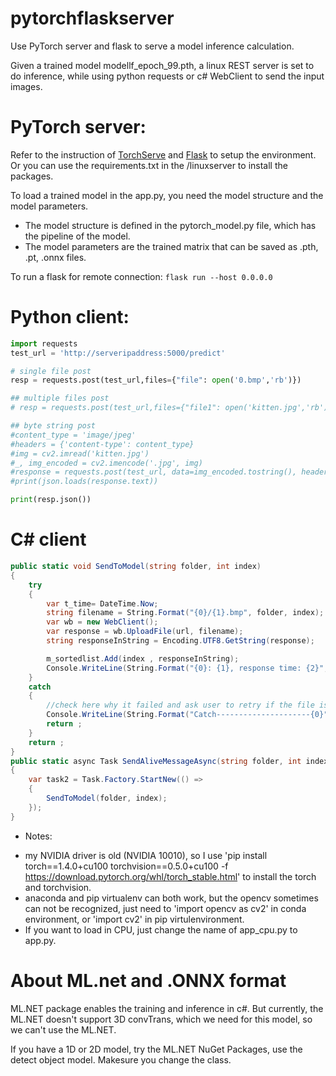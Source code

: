 # pytorchflaskserver
Use PyTorch server and flask to serve a model inference calculation.

Given a trained model modellf_epoch_99.pth, a linux REST server is set to do inference, while using python requests or c# WebClient to send the input images.

# PyTorch server:
Refer to the instruction of [TorchServe](https://github.com/pytorch/serve) and [Flask](https://pytorch.org/tutorials/intermediate/flask_rest_api_tutorial.html) to setup the environment. Or you can use the requirements.txt in the /linuxserver to install the packages.

To load a trained model in the app.py, you need the model structure and the model parameters. 
- The model structure is defined in the pytorch_model.py file, which has the pipeline of the model.
- The model parameters are the trained matrix that can be saved as .pth, .pt, .onnx files.

To run a flask for remote connection: `flask run --host 0.0.0.0`

# Python client:
```python
import requests
test_url = 'http://serveripaddress:5000/predict'

# single file post
resp = requests.post(test_url,files={"file": open('0.bmp','rb')})

## multiple files post
# resp = requests.post(test_url,files={"file1": open('kitten.jpg','rb'),"file2": open('kitten1.jpg','rb')})

## byte string post
#content_type = 'image/jpeg'
#headers = {'content-type': content_type}
#img = cv2.imread('kitten.jpg')
#_, img_encoded = cv2.imencode('.jpg', img)
#response = requests.post(test_url, data=img_encoded.tostring(), headers=headers)
#print(json.loads(response.text))

print(resp.json())
```

# C# client
```c#
public static void SendToModel(string folder, int index)
{            
    try
    {
        var t_time= DateTime.Now;
        string filename = String.Format("{0}/{1}.bmp", folder, index);
        var wb = new WebClient();
        var response = wb.UploadFile(url, filename);
        string responseInString = Encoding.UTF8.GetString(response);

        m_sortedlist.Add(index , responseInString);
        Console.WriteLine(String.Format("{0}: {1}, response time: {2}", index, responseInString, DateTime.Now - t_time));
    }
    catch
    {
        //check here why it failed and ask user to retry if the file is in use.
        Console.WriteLine(String.Format("Catch---------------------{0}", index));
        return ;
    }
    return ;
}
public static async Task SendAliveMessageAsync(string folder, int index)
{
    var task2 = Task.Factory.StartNew(() =>
    {
        SendToModel(folder, index);
    });
}

```

* Notes: 
- my NVIDIA driver is old (NVIDIA 10010), so I use 'pip install torch==1.4.0+cu100 torchvision==0.5.0+cu100 -f https://download.pytorch.org/whl/torch_stable.html' to install the torch and torchvision.
- anaconda and pip virtualenv can both work, but the opencv sometimes can not be recognized, just need to 'import opencv as cv2' in conda environment, or 'import cv2' in pip virtulenvironment.
- If you want to load in CPU, just change the name of app_cpu.py to app.py. 

# About ML.net and .ONNX format
ML.NET package enables the training and inference in c#. But currently, the ML.NET doesn't support 3D convTrans, which we need for this model, so we can't use the ML.NET.

If you have a 1D or 2D model, try the ML.NET NuGet Packages, use the detect object model. Makesure you change the class.
